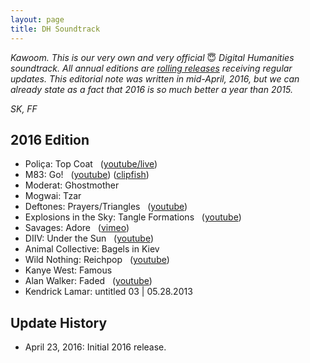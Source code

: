 ```yaml
---
layout: page
title: DH Soundtrack
---
```


*Kawoom. This is our very own and very official* 😇 *Digital Humanities soundtrack. All annual editions are [rolling releases](https://en.wikipedia.org/wiki/Rolling_release) receiving regular updates. This editorial note was written in mid-April, 2016, but we can already state as a fact that 2016 is so much better a year than 2015.*

*SK, FF*

## 2016 Edition

  + Poliça: Top Coat   ([youtube/live](https://www.youtube.com/watch?v=EIoAs9wpaco))
  + M83: Go!   ([youtube](https://www.youtube.com/watch?v=U3YZTYXftzg)) ([clipfish](http://www.clipfish.de/musikvideos/video/4306367/m83-go/))
  + Moderat: Ghostmother
  + Mogwai: Tzar
  + Deftones: Prayers/Triangles   ([youtube](https://www.youtube.com/watch?v=D5BG_B8FWhI))
  + Explosions in the Sky: Tangle Formations   ([youtube](https://www.youtube.com/watch?v=h2PagQXYQIE))
  + Savages: Adore   ([vimeo](https://vimeo.com/150766416))
  + DIIV: Under the Sun   ([youtube](https://www.youtube.com/watch?v=zKbqyuaXolg))
  + Animal Collective: Bagels in Kiev
  + Wild Nothing: Reichpop   ([youtube](https://www.youtube.com/watch?v=2R8xrvVRztQ))
  + Kanye West: Famous
  + Alan Walker: Faded   ([youtube](https://www.youtube.com/watch?v=60ItHLz5WEA))
  + Kendrick Lamar: untitled 03 &#x7c; 05.28.2013

## Update History

  - April 23, 2016: Initial 2016 release.
